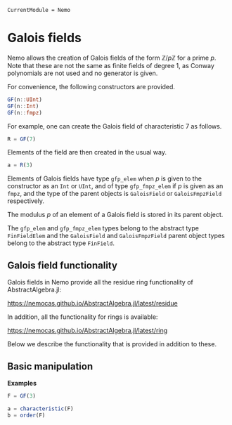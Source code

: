 ```@meta
CurrentModule = Nemo
```

# Galois fields

Nemo allows the creation of Galois fields of the form $\mathbb{Z}/p\mathbb{Z}$ for a
prime $p$. Note that these are not the same as finite fields of degree 1, as Conway
polynomials are not used and no generator is given.

For convenience, the following constructors are provided.

```julia
GF(n::UInt)
GF(n::Int)
GF(n::fmpz)
```

For example, one can create the Galois field of characteristic $7$ as follows.

```julia
R = GF(7)
```

Elements of the field are then created in the usual way.

```julia
a = R(3)
```

Elements of Galois fields have type `gfp_elem` when $p$ is given to the
constructor as an `Int` or `UInt`, and of type `gfp_fmpz_elem` if $p$ is
given as an `fmpz`, and the type of the parent objects is
`GaloisField` or `GaloisFmpzField` respectively.

The modulus $p$ of an element of a Galois field is stored in its parent object.

The `gfp_elem` and `gfp_fmpz_elem` types belong to the abstract type
`FinFieldElem` and the `GaloisField` and `GaloisFmpzField` parent object types
belong to the abstract type `FinField`.

## Galois field functionality

Galois fields in Nemo provide all the residue ring functionality of AbstractAlgebra.jl:

<https://nemocas.github.io/AbstractAlgebra.jl/latest/residue>

In addition, all the functionality for rings is available:

<https://nemocas.github.io/AbstractAlgebra.jl/latest/ring>

Below we describe the functionality that is provided in addition to these.

## Basic manipulation

**Examples**

```julia
F = GF(3)

a = characteristic(F)
b = order(F)
```
